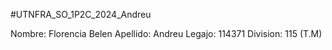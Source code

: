 #UTNFRA_SO_1P2C_2024_Andreu

Nombre: Florencia Belen
Apellido: Andreu
Legajo: 114371
Division: 115 (T.M)
